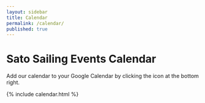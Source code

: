```yaml
---
layout: sidebar
title: Calendar
permalink: /calendar/
published: true
---
```


# Sato Sailing Events Calendar

Add our calendar to your Google Calendar by clicking the icon at the bottom right.
 
{% include calendar.html %}
